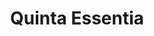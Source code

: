 ---
layout: post
title: "Quinta Essentia"
slug: quinta-essentiaa
source: http://quintaessentia.com.br/
screenshot: quinta-essentia.jpg
---